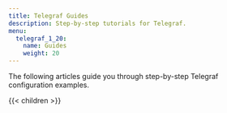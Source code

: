 ```yaml
---
title: Telegraf Guides
description: Step-by-step tutorials for Telegraf.
menu:
  telegraf_1_20:
    name: Guides
    weight: 20
---
```


The following articles guide you through step-by-step Telegraf configuration examples.

{{< children >}}
